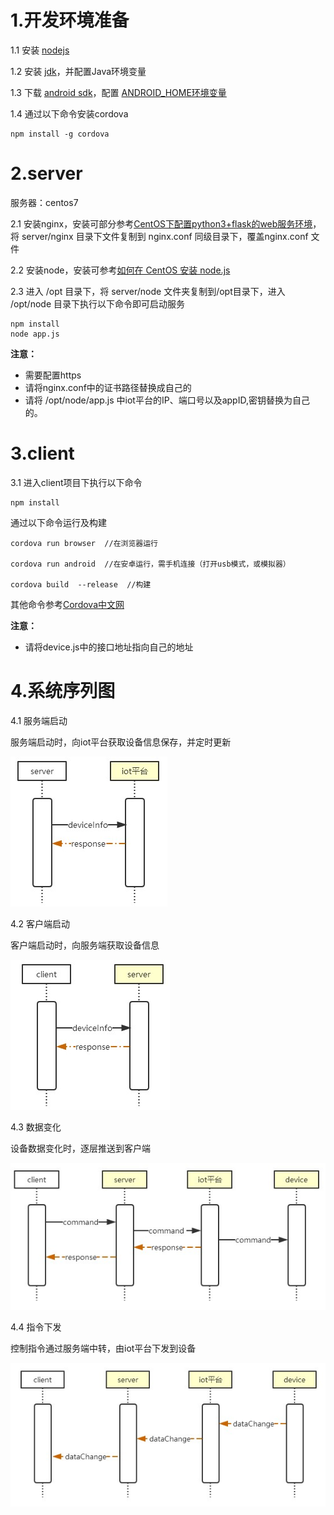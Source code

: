 # 1.开发环境准备 #


 1.1 安装  [nodejs](http://nodejs.cn/download/)  

 1.2 安装  [jdk](http://www.oracle.com/technetwork/java/javase/downloads/index.html "jdk")，并配置Java环境变量  

 1.3 下载  [android sdk](http://www.android-studio.org/index.php/download "android sdk")，配置 [ANDROID_HOME环境变量](https://www.cnblogs.com/harlem/p/6794616.html)  

 1.4 通过以下命令安装cordova


```
npm install -g cordova
```

# 2.server #


 服务器：centos7

2.1 安装nginx，安装可部分参考[CentOS下配置python3+flask的web服务环境](https://blog.csdn.net/u012212157/article/details/78227584)，将 server/nginx 目录下文件复制到 nginx.conf 同级目录下，覆盖nginx.conf 文件 

2.2 安装node，安装可参考[如何在 CentOS 安装 node.js](https://blog.csdn.net/lu_embedded/article/details/79138650) 

2.3 进入 /opt 目录下，将 server/node 文件夹复制到/opt目录下，进入 /opt/node 目录下执行以下命令即可启动服务

```
npm install  
node app.js
```

**注意：**
- 需要配置https
- 请将nginx.conf中的证书路径替换成自己的
- 请将 /opt/node/app.js 中iot平台的IP、端口号以及appID,密钥替换为自己的。


# 3.client #

3.1 进入client项目下执行以下命令
```
npm install
```

通过以下命令运行及构建

```
cordova run browser  //在浏览器运行

cordova run android  //在安卓运行，需手机连接（打开usb模式，或模拟器） 

cordova build  --release  //构建 
```
其他命令参考[Cordova中文网](http://cordova.axuer.com/#getstarted)

**注意：**
- 请将device.js中的接口地址指向自己的地址

# 4.系统序列图 #
4.1 服务端启动  

服务端启动时，向iot平台获取设备信息保存，并定时更新

![image](img/serverStart.jpg)

4.2 客户端启动  

客户端启动时，向服务端获取设备信息  

![image](img/clientStart.jpg)

4.3 数据变化

设备数据变化时，逐层推送到客户端

![image](img/command.jpg)

4.4 指令下发

控制指令通过服务端中转，由iot平台下发到设备

![image](img/dataChange.jpg)







 
  



